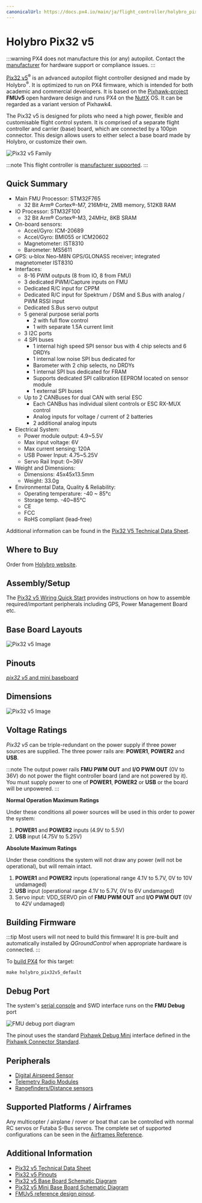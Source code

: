 ```yaml
---
canonicalUrl: https://docs.px4.io/main/ja/flight_controller/holybro_pix32_v5
---
```


# Holybro Pix32 v5

:::warning PX4 does not manufacture this (or any) autopilot. Contact the [manufacturer](https://holybro.com/) for hardware support or compliance issues.
:::

[Pix32 v5](https://holybro.com/products/pix32-v5)<sup>&reg;</sup> is an advanced autopilot flight controller designed and made by Holybro<sup>&reg;</sup>. It is optimized to run on PX4 firmware, which is intended for both academic and commercial developers. It is based on the [Pixhawk-project](https://pixhawk.org/) **FMUv5** open hardware design and runs PX4 on the [NuttX](https://nuttx.apache.org/) OS. It can be regarded as a variant version of Pixhawk4.

The Pix32 v5 is designed for pilots who need a high power, flexible and customisable flight control system. It is comprised of a separate flight controller and carrier (base) board, which are connected by a 100pin connector. This design allows users to either select a base board made by Holybro, or customize their own.

![Pix32 v5 Family](../../assets/flight_controller/holybro_pix32_v5/pix32_v5_family.jpg)

:::note
This flight controller is [manufacturer supported](../flight_controller/autopilot_manufacturer_supported.md).
:::

## Quick Summary

- Main FMU Processor: STM32F765
  - 32 Bit Arm® Cortex®-M7, 216MHz, 2MB memory, 512KB RAM
- IO Processor: STM32F100
  - 32 Bit Arm® Cortex®-M3, 24MHz, 8KB SRAM
- On-board sensors:
  - Accel/Gyro: ICM-20689
  - Accel/Gyro: BMI055 or ICM20602
  - Magnetometer: IST8310
  - Barometer: MS5611
- GPS: u-blox Neo-M8N GPS/GLONASS receiver; integrated magnetometer IST8310
- Interfaces:
  - 8-16 PWM outputs (8 from IO, 8 from FMU)
  - 3 dedicated PWM/Capture inputs on FMU
  - Dedicated R/C input for CPPM
  - Dedicated R/C input for Spektrum / DSM and S.Bus with analog / PWM RSSI input
  - Dedicated S.Bus servo output
  - 5 general purpose serial ports
    - 2 with full flow control
    - 1 with separate 1.5A current limit
  - 3 I2C ports
  - 4 SPI buses
    - 1 internal high speed SPI sensor bus with 4 chip selects and 6 DRDYs
    - 1 internal low noise SPI bus dedicated for
    - Barometer with 2 chip selects, no DRDYs
    - 1 internal SPI bus dedicated for FRAM
    - Supports dedicated SPI calibration EEPROM located on sensor module
    - 1 external SPI buses
  - Up to 2 CANBuses for dual CAN with serial ESC
    - Each CANBus has individual silent controls or ESC RX-MUX control
    - Analog inputs for voltage / current of 2 batteries
    - 2 additional analog inputs
- Electrical System:
  - Power module output: 4.9~5.5V
  - Max input voltage: 6V
  - Max current sensing: 120A
  - USB Power Input: 4.75~5.25V
  - Servo Rail Input: 0~36V
- Weight and Dimensions:
  - Dimensions: 45x45x13.5mm
  - Weight: 33.0g
- Environmental Data, Quality & Reliability:
  - Operating temperature: -40 ~ 85°c
  - Storage temp. -40~85℃
  - CE
  - FCC
  - RoHS compliant (lead-free)

Additional information can be found in the [Pix32 V5 Technical Data Sheet](https://cdn.shopify.com/s/files/1/0604/5905/7341/files/Holybro_PIX32-V5_technical_data_sheet_v1.1.pdf).

## Where to Buy

Order from [Holybro website](https://holybro.com/products/pix32-v5).

## Assembly/Setup

The [Pix32 v5 Wiring Quick Start](../assembly/quick_start_holybro_pix32_v5.md) provides instructions on how to assemble required/important peripherals including GPS, Power Management Board etc.

## Base Board Layouts

![Pix32 v5 Image](../../assets/flight_controller/holybro_pix32_v5/pix32_v5_base_boards_layout.jpg)

## Pinouts

[_pix32 v5_ and mini baseboard](https://cdn.shopify.com/s/files/1/0604/5905/7341/files/Holybro_Pix32-V5-Base-Mini-Pinouts.pdf)

## Dimensions

![Pix32 v5 Image](../../assets/flight_controller/holybro_pix32_v5/Dimensions_no_border.jpg)

## Voltage Ratings

_Pix32 v5_ can be triple-redundant on the power supply if three power sources are supplied. The three power rails are: **POWER1**, **POWER2** and **USB**.

:::note
The output power rails **FMU PWM OUT** and **I/O PWM OUT** (0V to 36V) do not power the flight controller board (and are not powered by it). You must supply power to one of **POWER1**, **POWER2** or **USB** or the board will be unpowered.
:::

**Normal Operation Maximum Ratings**

Under these conditions all power sources will be used in this order to power the system:

1. **POWER1** and **POWER2** inputs (4.9V to 5.5V)
1. **USB** input (4.75V to 5.25V)

**Absolute Maximum Ratings**

Under these conditions the system will not draw any power (will not be operational), but will remain intact.

1. **POWER1** and **POWER2** inputs (operational range 4.1V to 5.7V, 0V to 10V undamaged)
1. **USB** input (operational range 4.1V to 5.7V, 0V to 6V undamaged)
1. Servo input: VDD_SERVO pin of **FMU PWM OUT** and **I/O PWM OUT** (0V to 42V undamaged)

## Building Firmware

:::tip
Most users will not need to build this firmware! It is pre-built and automatically installed by _QGroundControl_ when appropriate hardware is connected.
:::

To [build PX4](../dev_setup/building_px4.md) for this target:

```
make holybro_pix32v5_default
```

## Debug Port

The system's [serial console](../debug/system_console.md) and SWD interface runs on the **FMU Debug** port

<!--while the I/O console and SWD interface can be accessed via **I/O Debug** port.-->

![FMU debug port diagram](../../assets/flight_controller/holybro_pix32_v5/FMU_Debug_Port_Horizontal.jpg)

The pinout uses the standard [Pixhawk Debug Mini](../debug/swd_debug.md#pixhawk-debug-mini) interface defined in the [Pixhawk Connector Standard](https://github.com/pixhawk/Pixhawk-Standards/blob/master/DS-009%20Pixhawk%20Connector%20Standard.pdf).

## Peripherals

- [Digital Airspeed Sensor](../sensor/airspeed.md)
- [Telemetry Radio Modules](../telemetry/README.md)
- [Rangefinders/Distance sensors](../sensor/rangefinders.md)

## Supported Platforms / Airframes

Any multicopter / airplane / rover or boat that can be controlled with normal RC servos or Futaba S-Bus servos. The complete set of supported configurations can be seen in the [Airframes Reference](../airframes/airframe_reference.md).

## Additional Information

- [Pix32 v5 Technical Data Sheet](https://cdn.shopify.com/s/files/1/0604/5905/7341/files/Holybro_PIX32-V5_technical_data_sheet_v1.1.pdf)
- [Pix32 v5 Pinouts](https://cdn.shopify.com/s/files/1/0604/5905/7341/files/Holybro_Pix32-V5-Base-Mini-Pinouts.pdf)
- [Pix32 v5 Base Board Schematic Diagram](https://cdn.shopify.com/s/files/1/0604/5905/7341/files/Holybro_PIX32-V5-BASE-Schematic_diagram.pdf)
- [Pix32 v5 Mini Base Board Schematic Diagram](https://cdn.shopify.com/s/files/1/0604/5905/7341/files/Holybro_PIX32-V5-Base-Mini-Board_Schematic_diagram.pdf)
- [FMUv5 reference design pinout](https://docs.google.com/spreadsheets/d/1-n0__BYDedQrc_2NHqBenG1DNepAgnHpSGglke-QQwY/edit#gid=912976165).

